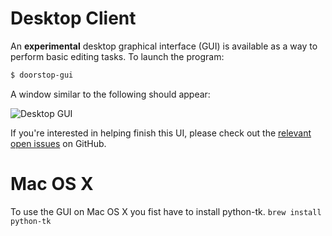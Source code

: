 # Desktop Client

An **experimental** desktop graphical interface (GUI) is available as a way to perform basic editing tasks. To launch the program:

```sh
$ doorstop-gui
```

A window similar to the following should appear:

![Desktop GUI](desktop-gui.png)

If you're interested in helping finish this UI, please check out the [relevant open issues](https://github.com/doorstop-dev/doorstop/issues?utf8=%E2%9C%93&q=is%3Aissue+is%3Aopen+gui) on GitHub.

# Mac OS X
To use the GUI on Mac OS X you fist have to install python-tk.
`brew install python-tk`
